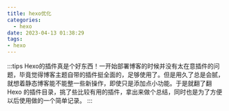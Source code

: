 ```yaml
---
title: hexo优化
categories:
  - hexo
date: 2023-04-13 01:38:29
tags:
- hexo
---
```

:::tips
Hexo的插件真是个好东西！一开始部署博客的时候并没有太在意插件的问题，毕竟觉得博客主题自带的插件挺全面的，足够使用了。但是用久了总是会腻，就想着静态博客能不能整一些新操作，即使只是添加点小功能。于是就翻了翻 Hexo 的插件目录，挑了些比较有用的插件，拿出来做个总结，同时也是为了方便以后使用做的一个简单记录。
:::
